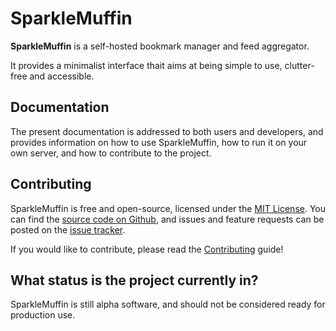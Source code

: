 # SparkleMuffin

**SparkleMuffin** is a self-hosted bookmark manager and feed aggregator.

It provides a minimalist interface thait aims at being simple to use, clutter-free and
accessible.

## Documentation

The present documentation is addressed to both users and developers, and provides information
on how to use SparkleMuffin, how to run it on your own server, and how to contribute to the
project.

## Contributing

SparkleMuffin is free and open-source, licensed under the [MIT License](https://opensource.org/license/MIT/).
You can find the [source code on Github](https://github.com/virtualtam/sparklemuffin), and
issues and feature requests can be posted on the [issue tracker](https://github.com/virtualtam/sparklemuffin/issues).

If you would like to contribute, please read the [Contributing](../developers/contributing.md) guide!


## What status is the project currently in?

SparkleMuffin is still alpha software, and should not be considered ready for production use.

